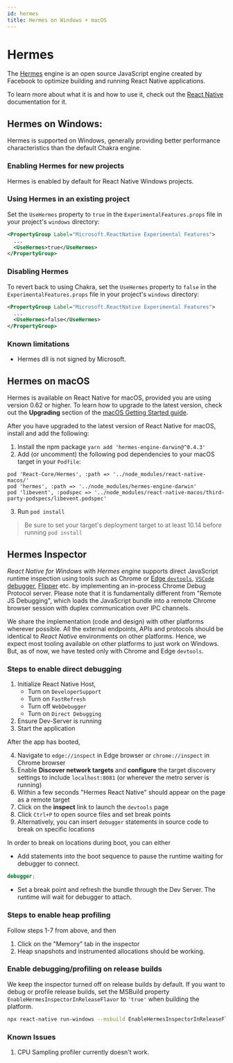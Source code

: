 ```yaml
---
id: hermes
title: Hermes on Windows + macOS
---
```


# Hermes

The [Hermes](https://hermesengine.dev/) engine is an open source JavaScript engine created by Facebook to optimize building and running React Native applications.

To learn more about what it is and how to use it, check out the [React Native](https://reactnative.dev/docs/hermes#docsNav) documentation for it.

## Hermes on Windows:

Hermes is supported on Windows, generally providing better performance characteristics than the default Chakra engine.

### Enabling Hermes for new projects

Hermes is enabled by default for React Native Windows projects.

### Using Hermes in an existing project

Set the `UseHermes` property to `true` in the `ExperimentalFeatures.props` file in your project's `windows` directory:

```xml
<PropertyGroup Label="Microsoft.ReactNative Experimental Features">
  ...
  <UseHermes>true</UseHermes>
</PropertyGroup>
```

### Disabling Hermes

To revert back to using Chakra, set the `UseHermes` property to `false` in the `ExperimentalFeatures.props` file in your project's `windows` directory:

```xml
<PropertyGroup Label="Microsoft.ReactNative Experimental Features">
  ...
  <UseHermes>false</UseHermes>
</PropertyGroup>
```

### Known limitations

- Hermes dll is not signed by Microsoft.

## Hermes on macOS

Hermes is available on React Native for macOS, provided you are using version 0.62 or higher.
To learn how to upgrade to the latest version, check out the **Upgrading** section of the [macOS Getting Started guide](rnm-getting-started.md).

After you have upgraded to the latest version of React Native for macOS, install and add the following:

1. Install the npm package `yarn add 'hermes-engine-darwin@^0.4.3'`
2. Add (or uncomment) the following pod dependencies to your macOS target in your `Podfile`:<br>

```
pod 'React-Core/Hermes', :path => '../node_modules/react-native-macos/'
pod 'hermes', :path => '../node_modules/hermes-engine-darwin'
pod 'libevent', :podspec => '../node_modules/react-native-macos/third-party-podspecs/libevent.podspec'
```

3. Run `pod install`

> Be sure to set your target's deployment target to at least 10.14 before running `pod install`

## Hermes Inspector

*React Native for Windows* with *Hermes engine* supports direct JavaScript runtime inspection using tools such as Chrome or [Edge `devtools`](https://docs.microsoft.com/microsoft-edge/devtools-guide-chromium/), [`VSCode` debugger](https://code.visualstudio.com/Docs/editor/debugging), [Flipper](https://fbflipper.com/) etc. by implementing an in-process Chrome Debug Protocol server. 
Please note that it is fundamentally different from "Remote JS Debugging", which loads the JavaScript bundle into a remote Chrome browser session with duplex communication over IPC channels.

We share the implementation (code and design) with other platforms wherever possible. All the external endpoints, APIs and protocols should be identical to *React Native* environments on other platforms. 
Hence, we expect most tooling available on other platforms to just work on Windows. But, as of now, we have tested only with Chrome and Edge `devtools`.

### Steps to enable direct debugging

1. Initialize React Native Host,
   - Turn on `DeveloperSupport` 
   - Turn on `FastRefresh`
   - Turn off `WebDebugger`
   - Turn on `Direct Debugging`
2. Ensure Dev-Server is running
3. Start the application

After the app has booted,

4. Navigate to `edge://inspect` in Edge browser or `chrome://inspect` in Chrome browser
5. Enable **Discover network targets** and **configure** the target discovery settings to include `localhost:8081` (or wherever the metro server is running)
6. Within a few seconds "Hermes React Native" should appear on the page as a remote target
7. Click on the **inspect** link to launch the `devtools` page
8. Click `Ctrl+P` to open source files and set break points
9. Alternatively, you can insert `debugger` statements in source code to break on specific locations

In order to break on locations during boot, you can either

- Add statements into the boot sequence to pause the runtime waiting for debugger to connect.
```js
debugger;
```
- Set a break point and refresh the bundle through the Dev Server. The runtime will wait for debugger to attach.


### Steps to enable heap profiling

Follow steps 1-7 from above, and then
1. Click on the "Memory" tab in the inspector
2. Heap snapshots and instrumented allocations should be working.

### Enable debugging/profiling on release builds

We keep the inspector turned off on release builds by default. If you want to debug or profile release builds, set the MSBuild property `EnableHermesInspectorInReleaseFlavor` to `'true'` when building the platform.

```bash
npx react-native run-windows --msbuild EnableHermesInspectorInReleaseFlavor=true
```

### Known Issues

1. CPU Sampling profiler currently doesn't work.

